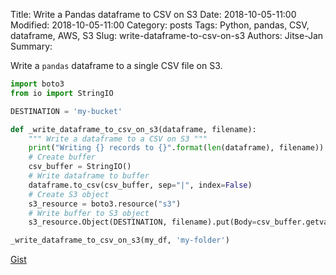 Title: Write a Pandas dataframe to CSV on S3
Date: 2018-10-05-11:00
Modified: 2018-10-05-11:00
Category: posts
Tags: Python, pandas, CSV, dataframe, AWS, S3
Slug: write-dataframe-to-csv-on-s3
Authors: Jitse-Jan
Summary: 

Write a `pandas` dataframe to a single CSV file on S3.

```python
import boto3
from io import StringIO

DESTINATION = 'my-bucket'

def _write_dataframe_to_csv_on_s3(dataframe, filename):
    """ Write a dataframe to a CSV on S3 """
    print("Writing {} records to {}".format(len(dataframe), filename))
    # Create buffer
    csv_buffer = StringIO()
    # Write dataframe to buffer
    dataframe.to_csv(csv_buffer, sep="|", index=False)
    # Create S3 object
    s3_resource = boto3.resource("s3")
    # Write buffer to S3 object
    s3_resource.Object(DESTINATION, filename).put(Body=csv_buffer.getvalue())

_write_dataframe_to_csv_on_s3(my_df, 'my-folder')
```

[Gist](https://gist.github.com/jitsejan/e24c6f9b288a839f40edd1ce944a747e)